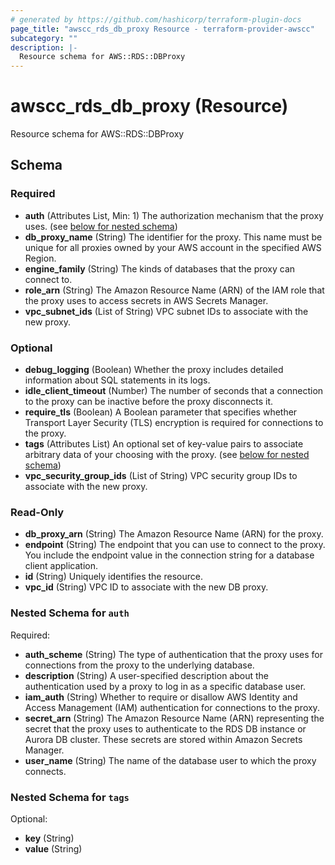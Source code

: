 ```yaml
---
# generated by https://github.com/hashicorp/terraform-plugin-docs
page_title: "awscc_rds_db_proxy Resource - terraform-provider-awscc"
subcategory: ""
description: |-
  Resource schema for AWS::RDS::DBProxy
---
```


# awscc_rds_db_proxy (Resource)

Resource schema for AWS::RDS::DBProxy



<!-- schema generated by tfplugindocs -->
## Schema

### Required

- **auth** (Attributes List, Min: 1) The authorization mechanism that the proxy uses. (see [below for nested schema](#nestedatt--auth))
- **db_proxy_name** (String) The identifier for the proxy. This name must be unique for all proxies owned by your AWS account in the specified AWS Region.
- **engine_family** (String) The kinds of databases that the proxy can connect to.
- **role_arn** (String) The Amazon Resource Name (ARN) of the IAM role that the proxy uses to access secrets in AWS Secrets Manager.
- **vpc_subnet_ids** (List of String) VPC subnet IDs to associate with the new proxy.

### Optional

- **debug_logging** (Boolean) Whether the proxy includes detailed information about SQL statements in its logs.
- **idle_client_timeout** (Number) The number of seconds that a connection to the proxy can be inactive before the proxy disconnects it.
- **require_tls** (Boolean) A Boolean parameter that specifies whether Transport Layer Security (TLS) encryption is required for connections to the proxy.
- **tags** (Attributes List) An optional set of key-value pairs to associate arbitrary data of your choosing with the proxy. (see [below for nested schema](#nestedatt--tags))
- **vpc_security_group_ids** (List of String) VPC security group IDs to associate with the new proxy.

### Read-Only

- **db_proxy_arn** (String) The Amazon Resource Name (ARN) for the proxy.
- **endpoint** (String) The endpoint that you can use to connect to the proxy. You include the endpoint value in the connection string for a database client application.
- **id** (String) Uniquely identifies the resource.
- **vpc_id** (String) VPC ID to associate with the new DB proxy.

<a id="nestedatt--auth"></a>
### Nested Schema for `auth`

Required:

- **auth_scheme** (String) The type of authentication that the proxy uses for connections from the proxy to the underlying database.
- **description** (String) A user-specified description about the authentication used by a proxy to log in as a specific database user.
- **iam_auth** (String) Whether to require or disallow AWS Identity and Access Management (IAM) authentication for connections to the proxy.
- **secret_arn** (String) The Amazon Resource Name (ARN) representing the secret that the proxy uses to authenticate to the RDS DB instance or Aurora DB cluster. These secrets are stored within Amazon Secrets Manager.
- **user_name** (String) The name of the database user to which the proxy connects.


<a id="nestedatt--tags"></a>
### Nested Schema for `tags`

Optional:

- **key** (String)
- **value** (String)


